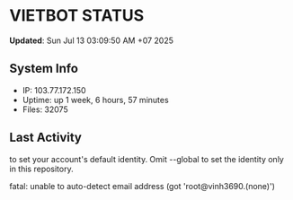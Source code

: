 # VIETBOT STATUS
**Updated**: Sun Jul 13 03:09:50 AM +07 2025

## System Info
- IP: 103.77.172.150
- Uptime: up 1 week, 6 hours, 57 minutes
- Files: 32075

## Last Activity

to set your account's default identity.
Omit --global to set the identity only in this repository.

fatal: unable to auto-detect email address (got 'root@vinh3690.(none)')
